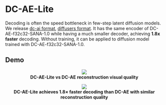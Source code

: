 # DC-AE-Lite
Decoding is often the speed bottleneck in few-step latent diffusion models. We release [dc-ai format](https://huggingface.co/dc-ai/dc-ae-lite-f32c32), [diffusers format](https://huggingface.co/dc-ai/dc-ae-lite-f32c32-diffusers). It has the same encoder of DC-AE-f32c32-SANA-1.0 while having a much smaller decoder, achieving **1.8x faster** decoding. Without training, it can be applied to diffusion model trained with DC-AE-f32c32-SANA-1.0.

## Demo
<p align="center">
  <img src="https://huggingface.co/strangerTHU/dc-ae-lite-figures/resolve/main/combined.gif"><br>
  <b> DC-AE-Lite vs DC-AE reconstruction visual quality </b>
</p>

<p align="center">
  <img src="https://huggingface.co/strangerTHU/dc-ae-lite-figures/resolve/main/dc-ae-lite.jpg"><br>
  <b> DC-AE-Lite achieves 1.8× faster decoding than DC-AE with similar reconstruction quality </b>
</p>